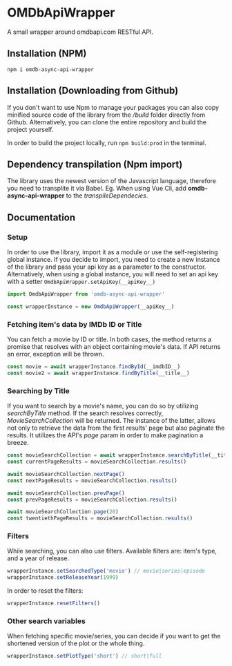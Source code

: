 # OMDbApiWrapper
A small wrapper around omdbapi.com RESTful API.

## Installation (NPM)
```
npm i omdb-async-api-wrapper
```

## Installation (Downloading from Github)
If you don't want to use Npm to manage your packages you can also copy minified source code of the library
from the */build* folder directly from Github. Alternatively, you can clone the entire repository and build the
project yourself.

In order to build the project locally, run `npm build:prod` in the terminal.

## Dependency transpilation (Npm import)
The library uses the newest version of the Javascript language, therefore you need to transplite it via Babel. Eg. When using Vue Cli, add **omdb-async-api-wrapper** to the *transpileDependecies*.

## Documentation

### Setup
In order to use the library, import it as a module or use the self-registering global instance.
If you decide to import, you need to create a new instance of the library and pass your api key as a
parameter to the constructor. Alternatively, when using a global instance, you will need to set an api key
with a setter `OmdbApiWrapper.setApiKey(__apiKey__)`
```js
import OmdbApiWrapper from 'omdb-async-api-wrapper'

const wrapperInstance = new OmdbApiWrapper(__apiKey__)
```

### Fetching item's data by **IMDb ID** or **Title**
You can fetch a movie by ID or title. In both cases, the method returns a promise that resolves
with an object containing movie's data. If API returns an error, exception will be thrown.
```js
const movie = await wrapperInstance.findById(__imdbID__)
const movie2 = await wrapperInstance.findByTitle(__title__)
```

### Searching by Title
If you want to search by a movie's name, you can do so by utilizing *searchByTitle* method. If the
search resolves correctly, *MovieSearchCollection* will be returned. The instance of the latter, allows
not only to retrieve the data from the first results' page but also paginate the results. It utilizes the 
API's *page* param in order to make pagination a breeze.
```js
const movieSearchCollection = await wrapperInstance.searchByTitle(__title__)
const currentPageResults = movieSearchCollection.results()

await movieSearchCollection.nextPage()
const nextPageResults = movieSearchCollection.results()

await movieSearchCollection.prevPage()
const prevPageResults = movieSearchCollection.results()

await movieSearchCollection.page(20)
const twentiethPageResults = movieSearchCollection.results()

```

### Filters
While searching, you can also use filters. Available filters are: item's type, and a year of release.
```js
wrapperInstance.setSearchedType('movie') // movie|series|episode
wrapperInstance.setReleaseYear(1999)
```
In order to reset the filters:
```js
wrapperInstance.resetFilters()
```

### Other search variables
When fetching specific movie/series, you can decide if you want to get the shortened version of the
plot or the whole thing.
```js
wrapperInstance.setPlotType('short') // short|full
```
